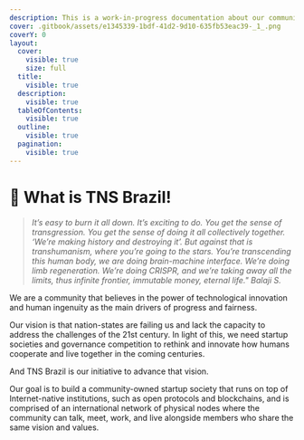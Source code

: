 ```yaml
---
description: This is a work-in-progress documentation about our community.
cover: .gitbook/assets/e1345339-1bdf-41d2-9d10-635fb53eac39-_1_.png
coverY: 0
layout:
  cover:
    visible: true
    size: full
  title:
    visible: true
  description:
    visible: true
  tableOfContents:
    visible: true
  outline:
    visible: true
  pagination:
    visible: true
---
```


# 👋 What is TNS Brazil!

> _It’s easy to burn it all down. It’s exciting to do. You get the sense of transgression. You get the sense of doing it all collectively together. ‘We’re making history and destroying it’. But against that is transhumanism, where you’re going to the stars. You’re transcending this human body, we are doing brain-machine interface. We’re doing limb regeneration. We’re doing CRISPR, and we’re taking away all the limits, thus infinite frontier, immutable money, eternal life." Balaji S._

We are a community that believes in the power of technological innovation and human ingenuity as the main drivers of progress and fairness.

Our vision is that nation-states are failing us and lack the capacity to address the challenges of the 21st century. In light of this, we need startup societies and governance competition to rethink and innovate how humans cooperate and live together in the coming centuries.

And TNS Brazil is our initiative to advance that vision.

Our goal is to build a community-owned startup society that runs on top of Internet-native institutions, such as open protocols and blockchains, and is comprised of an international network of physical nodes where the community can talk, meet, work, and live alongside members who share the same vision and values.
